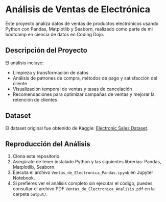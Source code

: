 # Análisis de Ventas de Electrónica

Este proyecto analiza datos de ventas de productos electrónicos usando Python con Pandas, Matplotlib y Seaborn, realizado como parte de mi bootcamp en ciencia de datos en Coding Dojo.

## Descripción del Proyecto
El análisis incluye:
- Limpieza y transformación de datos
- Análisis de patrones de compra, métodos de pago y satisfacción del cliente
- Visualización temporal de ventas y tasas de cancelación
- Recomendaciones para optimizar campañas de ventas y mejorar la retención de clientes

## Dataset
El dataset original fue obtenido de Kaggle: [Electronic Sales Dataset](https://www.kaggle.com/datasets/cameronseamons/electronic-sales-sep2023-sep2024).

## Reproducción del Análisis
1. Clona este repositorio.
2. Asegúrate de tener instalado Python y las siguientes librerías: Pandas, Matplotlib, Seaborn.
3. Ejecuta el archivo `Ventas_de_Electronica_Pandas.ipynb` en Jupyter Notebook.
4. Si prefieres ver el análisis completo sin ejecutar el código, puedes consultar el archivo PDF `Ventas_de_Electronica_Analisis.pdf` en la carpeta `output/`.
